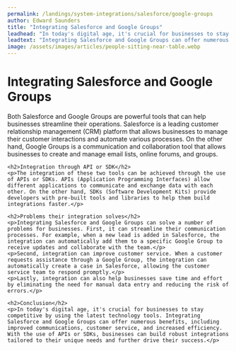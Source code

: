 ```yaml
---
permalink: /landings/system-integrations/salesforce/google-groups
author: Edward Saunders
title: "Integrating Salesforce and Google Groups"
leadhead: "In today's digital age, it's crucial for businesses to stay competitive by using the latest technology tools"
leadtext: "Integrating Salesforce and Google Groups can offer numerous benefits, including improved communications, customer service, and increased efficiency. With the use of APIs or SDKs, businesses can build robust integrations tailored to their unique needs and further drive their success."
image: /assets/images/articles/people-sitting-near-table.webp
---
```

<div class="arttext">	<h1>Integrating Salesforce and Google Groups</h1>
	<p>Both Salesforce and Google Groups are powerful tools that can help businesses streamline their operations. Salesforce is a leading customer relationship management (CRM) platform that allows businesses to manage their customer interactions and automate various processes. On the other hand, Google Groups is a communication and collaboration tool that allows businesses to create and manage email lists, online forums, and groups.</p>

	<h2>Integration through API or SDK</h2>
	<p>The integration of these two tools can be achieved through the use of APIs or SDKs. APIs (Application Programming Interfaces) allow different applications to communicate and exchange data with each other. On the other hand, SDKs (Software Development Kits) provide developers with pre-built tools and libraries to help them build integrations faster.</p>

	<h2>Problems their integration solves</h2>
	<p>Integrating Salesforce and Google Groups can solve a number of problems for businesses. First, it can streamline their communication processes. For example, when a new lead is added in Salesforce, the integration can automatically add them to a specific Google Group to receive updates and collaborate with the team.</p>
	<p>Second, integration can improve customer service. When a customer requests assistance through a Google Group, the integration can automatically create a case in Salesforce, allowing the customer service team to respond promptly.</p>
	<p>Lastly, integration can also help businesses save time and effort by eliminating the need for manual data entry and reducing the risk of errors.</p>

	<h2>Conclusion</h2>
	<p>In today's digital age, it's crucial for businesses to stay competitive by using the latest technology tools. Integrating Salesforce and Google Groups can offer numerous benefits, including improved communications, customer service, and increased efficiency. With the use of APIs or SDKs, businesses can build robust integrations tailored to their unique needs and further drive their success.</p>
</div>